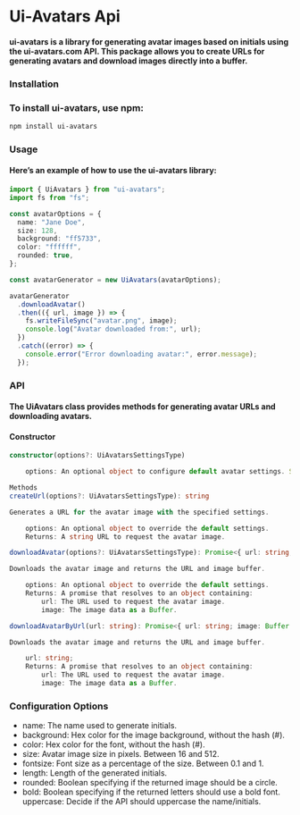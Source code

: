 # Ui-Avatars Api

#### ui-avatars is a library for generating avatar images based on initials using the ui-avatars.com API. This package allows you to create URLs for generating avatars and download images directly into a buffer.

### Installation

### To install ui-avatars, use npm:

```bash
npm install ui-avatars
```

### Usage

#### Here’s an example of how to use the ui-avatars library:

```typescript
import { UiAvatars } from "ui-avatars";
import fs from "fs";

const avatarOptions = {
  name: "Jane Doe",
  size: 128,
  background: "ff5733",
  color: "ffffff",
  rounded: true,
};

const avatarGenerator = new UiAvatars(avatarOptions);

avatarGenerator
  .downloadAvatar()
  .then(({ url, image }) => {
    fs.writeFileSync("avatar.png", image);
    console.log("Avatar downloaded from:", url);
  })
  .catch((error) => {
    console.error("Error downloading avatar:", error.message);
  });
```

### API

#### The UiAvatars class provides methods for generating avatar URLs and downloading avatars.

#### Constructor

```typescript
constructor(options?: UiAvatarsSettingsType)

    options: An optional object to configure default avatar settings. See UiAvatarsSettingsType for available options.

Methods
createUrl(options?: UiAvatarsSettingsType): string

Generates a URL for the avatar image with the specified settings.

    options: An optional object to override the default settings.
    Returns: A string URL to request the avatar image.

downloadAvatar(options?: UiAvatarsSettingsType): Promise<{ url: string; image: Buffer }>

Downloads the avatar image and returns the URL and image buffer.

    options: An optional object to override the default settings.
    Returns: A promise that resolves to an object containing:
        url: The URL used to request the avatar image.
        image: The image data as a Buffer.

downloadAvatarByUrl(url: string): Promise<{ url: string; image: Buffer }>

Downloads the avatar image and returns the URL and image buffer.

    url: string;
    Returns: A promise that resolves to an object containing:
        url: The URL used to request the avatar image.
        image: The image data as a Buffer.
```

### Configuration Options

- name: The name used to generate initials.
- background: Hex color for the image background, without the hash (#).
- color: Hex color for the font, without the hash (#).
- size: Avatar image size in pixels. Between 16 and 512.
- fontsize: Font size as a percentage of the size. Between 0.1 and 1.
- length: Length of the generated initials.
- rounded: Boolean specifying if the returned image should be a circle.
- bold: Boolean specifying if the returned letters should use a bold font.
  uppercase: Decide if the API should uppercase the name/initials.
